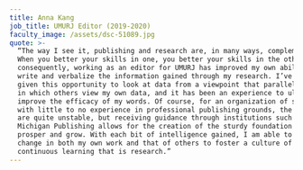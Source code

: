 ```yaml
---
title: Anna Kang
job_title: UMURJ Editor (2019-2020)
faculty_image: /assets/dsc-51089.jpg
quote: >-
  “The way I see it, publishing and research are, in many ways, complements.
  When you better your skills in one, you better your skills in the other, and
  consequently, working as an editor for UMURJ has improved my own abilities to
  write and verbalize the information gained through my research. I’ve been
  given this opportunity to look at data from a viewpoint that parallels the way
  in which others view my own data, and it has been an experience to ultimately
  improve the efficacy of my words. Of course, for an organization of students
  with little to no experience in professional publishing grounds, the reigns
  are quite unstable, but receiving guidance through institutions such as
  Michigan Publishing allows for the creation of the sturdy foundation needed to
  prosper and grow. With each bit of intelligence gained, I am able to implement
  change in both my own work and that of others to foster a culture of
  continuous learning that is research.”
---
```


